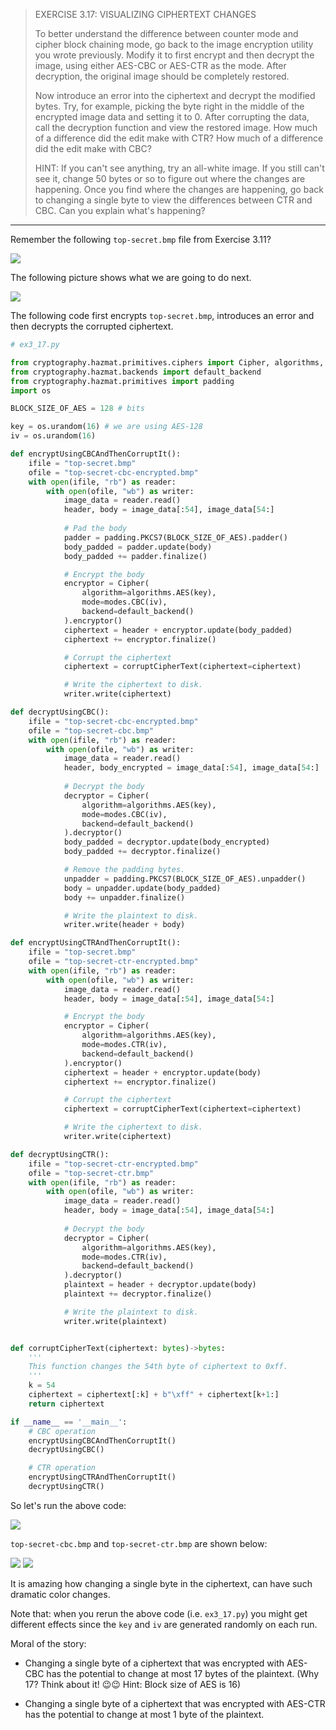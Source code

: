 > EXERCISE 3.17: VISUALIZING CIPHERTEXT CHANGES 
> 
> To better understand the difference between counter mode and cipher block chaining mode, 
> go back to the image encryption utility you wrote previously. Modify it to first 
> encrypt and then decrypt the image, using either AES-CBC or AES-CTR as the mode. After 
> decryption, the original image should be completely restored.  
> 
> Now introduce an error into the ciphertext and decrypt the modified bytes. Try, for example, 
> picking the byte right in the middle of the encrypted image data and setting it to 0. After
> corrupting the data, call the decryption function and view the restored image. How much of 
> a difference did the edit make with CTR? How much of a difference did the edit make with 
> CBC? 
> 
> HINT: If you can't see anything, try an all-white image. If you still can't see it, change 
> 50 bytes or so to figure out where the changes are happening. Once you find where the changes 
> are happening, go back to changing a single byte to view the differences between CTR 
> and CBC. Can you explain what's happening? 

--------------------------------

Remember the following `top-secret.bmp` file from Exercise 3.11?

<img src="top-secret.bmp">

The following picture shows what we are going to do next. 

<img src="ex3_17_fig1.PNG">

The following code first encrypts `top-secret.bmp`, introduces an error 
and then decrypts the corrupted ciphertext. 

```python
# ex3_17.py

from cryptography.hazmat.primitives.ciphers import Cipher, algorithms, modes
from cryptography.hazmat.backends import default_backend
from cryptography.hazmat.primitives import padding 
import os 

BLOCK_SIZE_OF_AES = 128 # bits

key = os.urandom(16) # we are using AES-128 
iv = os.urandom(16) 

def encryptUsingCBCAndThenCorruptIt():
    ifile = "top-secret.bmp" 
    ofile = "top-secret-cbc-encrypted.bmp"
    with open(ifile, "rb") as reader: 
        with open(ofile, "wb") as writer: 
            image_data = reader.read() 
            header, body = image_data[:54], image_data[54:]
            
            # Pad the body
            padder = padding.PKCS7(BLOCK_SIZE_OF_AES).padder()
            body_padded = padder.update(body)
            body_padded += padder.finalize()

            # Encrypt the body
            encryptor = Cipher(
                algorithm=algorithms.AES(key),
                mode=modes.CBC(iv),
                backend=default_backend()
            ).encryptor()
            ciphertext = header + encryptor.update(body_padded)
            ciphertext += encryptor.finalize() 

            # Corrupt the ciphertext
            ciphertext = corruptCipherText(ciphertext=ciphertext)

            # Write the ciphertext to disk. 
            writer.write(ciphertext)

def decryptUsingCBC(): 
    ifile = "top-secret-cbc-encrypted.bmp"
    ofile = "top-secret-cbc.bmp"
    with open(ifile, "rb") as reader: 
        with open(ofile, "wb") as writer: 
            image_data = reader.read() 
            header, body_encrypted = image_data[:54], image_data[54:]
            
            # Decrypt the body
            decryptor = Cipher(
                algorithm=algorithms.AES(key),
                mode=modes.CBC(iv),
                backend=default_backend()
            ).decryptor()
            body_padded = decryptor.update(body_encrypted)
            body_padded += decryptor.finalize() 

            # Remove the padding bytes.
            unpadder = padding.PKCS7(BLOCK_SIZE_OF_AES).unpadder()
            body = unpadder.update(body_padded)
            body += unpadder.finalize() 

            # Write the plaintext to disk. 
            writer.write(header + body)

def encryptUsingCTRAndThenCorruptIt():
    ifile = "top-secret.bmp" 
    ofile = "top-secret-ctr-encrypted.bmp"
    with open(ifile, "rb") as reader: 
        with open(ofile, "wb") as writer: 
            image_data = reader.read() 
            header, body = image_data[:54], image_data[54:]

            # Encrypt the body
            encryptor = Cipher(
                algorithm=algorithms.AES(key),
                mode=modes.CTR(iv),
                backend=default_backend()
            ).encryptor()
            ciphertext = header + encryptor.update(body)
            ciphertext += encryptor.finalize() 

            # Corrupt the ciphertext
            ciphertext = corruptCipherText(ciphertext=ciphertext)

            # Write the ciphertext to disk. 
            writer.write(ciphertext)

def decryptUsingCTR(): 
    ifile = "top-secret-ctr-encrypted.bmp"
    ofile = "top-secret-ctr.bmp"
    with open(ifile, "rb") as reader: 
        with open(ofile, "wb") as writer: 
            image_data = reader.read() 
            header, body = image_data[:54], image_data[54:]
            
            # Decrypt the body
            decryptor = Cipher(
                algorithm=algorithms.AES(key),
                mode=modes.CTR(iv),
                backend=default_backend()
            ).decryptor()
            plaintext = header + decryptor.update(body)
            plaintext += decryptor.finalize() 

            # Write the plaintext to disk. 
            writer.write(plaintext)


def corruptCipherText(ciphertext: bytes)->bytes: 
    '''
    This function changes the 54th byte of ciphertext to 0xff.
    '''
    k = 54 
    ciphertext = ciphertext[:k] + b"\xff" + ciphertext[k+1:]
    return ciphertext

if __name__ == '__main__': 
    # CBC operation
    encryptUsingCBCAndThenCorruptIt()
    decryptUsingCBC()

    # CTR operation
    encryptUsingCTRAndThenCorruptIt()
    decryptUsingCTR()
```

So let's run the above code: 

<img src="ex3_17_fig2.png">

`top-secret-cbc.bmp` and `top-secret-ctr.bmp` are shown below: 

<img src="ex3_17_fig3.png">
<img src="ex3_17_fig4.png">

It is amazing how changing a single byte in the ciphertext, can have 
such dramatic color changes. 

Note that: when you rerun the above code (i.e. `ex3_17.py`) you might get 
different effects since the `key` and `iv` are generated randomly on each 
run. 

Moral of the story: 
* Changing a single byte of a ciphertext that was encrypted
with AES-CBC has the potential to change at most $17$ bytes of the plaintext.
(Why $17$? Think about it! 😉😉 Hint: Block size of AES is $16$)

* Changing a single byte of a ciphertext that was encrypted with AES-CTR has 
the potential to change at most $1$ byte of the plaintext. 